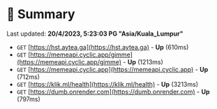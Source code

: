 # 📖 Summary
Last updated: **20/4/2023, 5:23:03 PG "Asia/Kuala_Lumpur"**

- `GET` [https://hst.aytea.ga](https://hst.aytea.ga) - **Up** (610ms)
- `GET` [https://memeapi.cyclic.app/gimme](https://memeapi.cyclic.app/gimme) - **Up** (1213ms)
- `GET` [https://memeapi.cyclic.app](https://memeapi.cyclic.app) - **Up** (712ms)
- `GET` [https://klik.ml/health](https://klik.ml/health) - **Up** (3213ms)
- `GET` [https://dumb.onrender.com](https://dumb.onrender.com) - **Up** (797ms)
